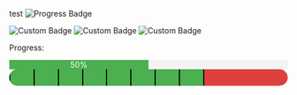 test
   ![Progress Badge](https://img.shields.io/badge/progress-50%25-brightgreen)
   
![Custom Badge](https://img.shields.io/badge/progress-50%25-brightgreen?style=for-the-badge)
![Custom Badge](https://img.shields.io/badge/DONE-10%2F2050%25-red?style=for-the-badge&logo=database&labelColor=grey)
![Custom Badge](https://img.shields.io/badge/progess-10%2F20:50%25-red?style=for-the-badge&logo=database&labelColor=grey)


<p>Progress:</p>
<div style="width: 100%; background-color: #f3f3f3;">
  <div style="width: 50%; background-color: #4caf50; text-align: center; color: white;">50%</div>
</div>


<div style="width: 100%; background-color: #de4040; height: 30px; border-radius: 15px; overflow: hidden; position: relative;">
    <div style="width: 70%; height: 100%; background-color: #4caf50; display: flex; justify-content: space-between;">
        <div style="height: 100%; width: 2px; background-color: rgb(20, 20, 20);"></div>
        <div style="height: 100%; width: 2px; background-color: black;"></div>
        <div style="height: 100%; width: 2px; background-color: black;"></div>
        <div style="height: 100%; width: 2px; background-color: black;"></div>
        <div style="height: 100%; width: 2px; background-color: black;"></div>
        <div style="height: 100%; width: 2px; background-color: black;"></div>
        <div style="height: 100%; width: 2px; background-color: black;"></div>
        <div style="height: 100%; width: 2px; background-color: black;"></div>
        <div style="height: 100%; width: 2px; background-color: black;"></div>
    </div>
</div>
<!DOCTYPE html>
<html lang="en">
<head>
    <meta charset="UTF-8">
    <meta name="viewport" content="width=device-width, initial-scale=1.0">
    <style>
        :root {
            --progress-width: 70%; /* Процент заполненности */
            --bar-height: 30px; /* Высота бара */
            --bar-color: #4caf50; /* Цвет заполненной части */
            --bg-color: #e0e0e0; /* Цвет фона бара */
            --divider-width: 2px; /* Ширина разделителя */
            --divider-color: #fff; /* Цвет разделителя */
            --divisions: 10; /* Количество секций */
        }
        
        .progress-container {
            width: 100%;
            background-color: var(--bg-color);
            border-radius: var(--bar-height);
            overflow: hidden;
            position: relative;
            height: var(--bar-height);
        }

        .progress-bar {
            width: var(--progress-width);
            height: 100%;
            background-color: var(--bar-color);
            position: relative;
            display: flex;
        }

        .progress-divider {
            width: var(--divider-width);
            background-color: var(--divider-color);
            height: var(--bar-height);
            margin-left: calc((100% - var(--divisions) * var(--divider-width)) / var(--divisions));
        }
    </style>
</head>
<body>

<div class="progress-container">
    <div class="progress-bar">
        <!-- Генерация разделителей -->
        <template id="divider-template">
            <div class="progress-divider"></div>
        </template>
        <script>
            (function createDividers() {
                const divisions = parseInt(getComputedStyle(document.documentElement).getPropertyValue('--divisions').trim());
                const dividerTemplate = document.getElementById('divider-template');
                const progressBar = document.querySelector('.progress-bar');
                
                for (let i = 1; i < divisions; i++) {
                    const dividerClone = dividerTemplate.content.cloneNode(true);
                    progressBar.appendChild(dividerClone);
                }
            })();
        </script>
    </div>
</div>

</body>
</html>
